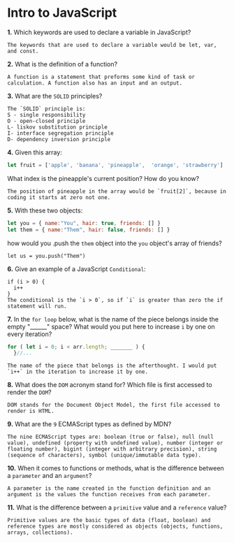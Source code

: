 # Intro to JavaScript

**1.** Which keywords are used to declare a variable in JavaScript?
<!-- enter you answer in the space below -->
```
The keywords that are used to declare a variable would be let, var, and const. 
```
**2.** What is the definition of a function?
<!-- enter you answer in the space below -->
```
A function is a statement that preforms some kind of task or calculation. A function also has an input and an output.
```
**3.** What are the `SOLID` principles?
<!-- enter you answer in the space below -->
```
The `SOLID` principle is:
S - single responsibility
O - open-closed principle
L- liskov substitution principle
I- interface segregation principle
D- dependency inversion principle
```
**4.** Given this array: 
```js
let fruit = ['apple', 'banana', 'pineapple',  'orange', 'strawberry']
``` 
What index is the pineapple's current position? How do you know?
<!-- enter you answer in the space below -->
```
The position of pineapple in the array would be `fruit[2]`, because in coding it starts at zero not one.
```
**5.** With these two objects: 
```js
let you = { name:"You", hair: true, friends: [] }
let them = { name:"Them", hair: false, friends: [] }
```
how would you .push the `them` object into the `you` object's array of friends?
<!-- enter you answer in the space below -->
```
let us = you.push("Them")
```

**6.** Give an example of a JavaScript `Conditional`:
<!-- enter you answer in the space below -->
```
if (i > 0) {
  i++
}
The conditional is the `i > 0`, so if `i` is greater than zero the if statement will run. 
```
**7.** In the `for loop` below, what is the name of the piece belongs inside the empty "______" space? What would you put here to increase `i` by one on every iteration?
```js
for ( let i = 0; i < arr.length; _______ ) {
  }//...
```
<!-- enter you answer in the space below -->
```
The name of the piece that belongs is the afterthought. I would put `i++` in the iteration to increase it by one.
```
**8.** What does the `DOM` acronym stand for? Which file is first accessed to render the `DOM`?
<!-- enter you answer in the space below -->
```
DOM stands for the Document Object Model, the first file accessed to render is HTML.
```

**9.** What are the `9` ECMAScript types as defined by MDN?
<!-- enter you answer in the space below -->
```
The nine ECMAScript types are: boolean (true or false), null (null value), undefined (property with undefined value), number (integer or floating number), bigint (integer with arbitrary precision), string (sequence of characters), symbol (unique/immutable data type).
```
**10.** When it comes to functions or methods, what is the difference between a `parameter` and an `argument`?
<!-- enter you answer in the space below -->
```
A parameter is the name created in the function definition and an argument is the values the function receives from each parameter. 
```
**11.** What is the difference between a `primitive` value and a `reference` value?
<!-- enter you answer in the space below -->
```
Primitive values are the basic types of data (float, boolean) and reference types are mostly considered as objects (objects, functions, arrays, collections).
```